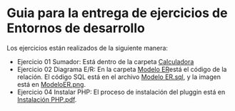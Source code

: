 <h1>Guia para la entrega de ejercicios de Entornos de desarrollo</h1>
<p>Los ejercicios están realizados de la siguiente manera:</p>

* Ejercicio 01 Sumador: Está dentro de la carpeta [Calculadora](https://github.com/DavidGarrido1400/EntornosDeDesarrollo/blob/main/src/Trabajos/PanelCalculadora.java)
* Ejercicio 02 Diagrama E/R: En la carpeta [Modelo ER](https://github.com/DavidGarrido1400/EntornosDeDesarrollo/blob/main/src/Trabajos/ModeloER.erm)está el código de la relación. El código SQL está en el archivo [Modelo ER.sql](https://github.com/DavidGarrido1400/EntornosDeDesarrollo/blob/main/src/Trabajos/ModeloER.sql), y la imagen está en [ModeloER.png](https://github.com/DavidGarrido1400/EntornosDeDesarrollo/blob/main/src/Trabajos/Modelo%20ER.png).
* Ejercicio 04 Instalar PHP: El proceso de instalación del pluggin está en [Instalación PHP.pdf](https://github.com/DavidGarrido1400/EntornosDeDesarrollo/blob/main/src/Trabajos/Instalaci%C3%B3n%20PHP.pdf).